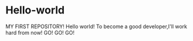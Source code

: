 # Hello-world
MY FIRST REPOSITORY!
Hello world!
To become a good developer,I'll work hard from now!
GO! GO! GO! 
